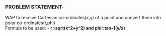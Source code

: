 ### PROBLEM STATEMENT:

WAP to receive Cartesian co-ordinates(x,y) of a point and convert them into polar co-ordinates(r,phi)
      <br>Formula to be used:
                              - **r=sqrt(x^2+y^2) and phi=tan-1(y/x)**
